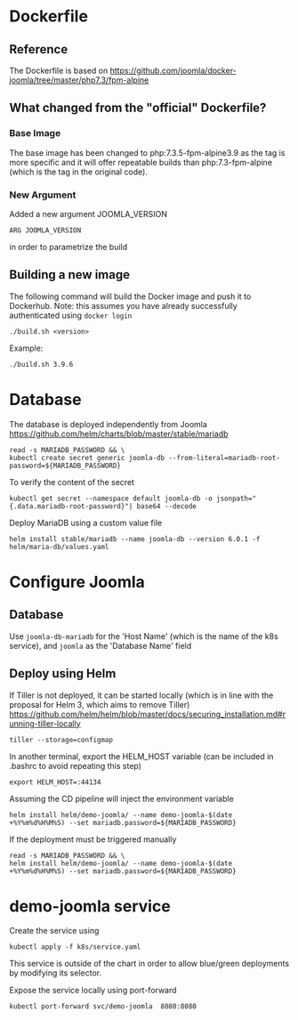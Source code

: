 # Dockerfile

## Reference
The Dockerfile is based on https://github.com/joomla/docker-joomla/tree/master/php7.3/fpm-alpine

## What changed from the "official" Dockerfile?

### Base Image
The base image has been changed to php:7.3.5-fpm-alpine3.9 as the tag is more specific and it will offer repeatable builds than php:7.3-fpm-alpine (which is the tag in the original code).

### New Argument
Added a new argument JOOMLA_VERSION
```
ARG JOOMLA_VERSION
```
in order to parametrize the build

## Building a new image
The following command will build the Docker image and push it to Dockerhub.
Note: this assumes you have already successfully authenticated using `docker login`
```
./build.sh <version>
```
Example:
```
./build.sh 3.9.6
```

# Database
The database is deployed independently from Joomla
https://github.com/helm/charts/blob/master/stable/mariadb

```
read -s MARIADB_PASSWORD && \
kubectl create secret generic joomla-db --from-literal=mariadb-root-password=${MARIADB_PASSWORD}
```

To verify the content of the secret
```
kubectl get secret --namespace default joomla-db -o jsonpath="{.data.mariadb-root-password}"| base64 --decode
```

Deploy MariaDB using a custom value file
```
helm install stable/mariadb --name joomla-db --version 6.0.1 -f helm/maria-db/values.yaml
```

# Configure Joomla

## Database
Use `joomla-db-mariadb` for the 'Host Name' (which is the name of the k8s service), and `joomla` as the 'Database Name' field

## Deploy using Helm

If Tiller is not deployed, it can be started locally (which is in line with the proposal for Helm 3, which aims to remove Tiller)
https://github.com/helm/helm/blob/master/docs/securing_installation.md#running-tiller-locally
```
tiller --storage=configmap
```

In another terminal, export the HELM_HOST variable (can be included in .bashrc to avoid repeating this step)
```
export HELM_HOST=:44134
```

Assuming the CD pipeline will inject the environment variable
```
helm install helm/demo-joomla/ --name demo-joomla-$(date +%Y%m%d%H%M%S) --set mariadb.password=${MARIADB_PASSWORD}
```

If the deployment must be triggered manually
```
read -s MARIADB_PASSWORD && \
helm install helm/demo-joomla/ --name demo-joomla-$(date +%Y%m%d%H%M%S) --set mariadb.password=${MARIADB_PASSWORD}
```


# demo-joomla service

Create the service using
```
kubectl apply -f k8s/service.yaml
```

This service is outside of the chart in order to allow blue/green deployments by modifying its selector.

Expose the service locally using port-forward
```
kubectl port-forward svc/demo-joomla  8080:8080
```

